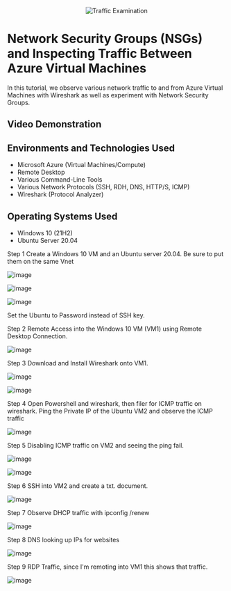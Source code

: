 <p align="center">
<img src="https://i.imgur.com/Ua7udoS.png" alt="Traffic Examination"/>
</p>

<h1>Network Security Groups (NSGs) and Inspecting Traffic Between Azure Virtual Machines</h1>
In this tutorial, we observe various network traffic to and from Azure Virtual Machines with Wireshark as well as experiment with Network Security Groups. <br />


<h2>Video Demonstration</h2>


<h2>Environments and Technologies Used</h2>

- Microsoft Azure (Virtual Machines/Compute)
- Remote Desktop
- Various Command-Line Tools
- Various Network Protocols (SSH, RDH, DNS, HTTP/S, ICMP)
- Wireshark (Protocol Analyzer)

<h2>Operating Systems Used </h2>

- Windows 10 (21H2)
- Ubuntu Server 20.04




Step 1 Create a Windows 10 VM and an Ubuntu server 20.04. Be sure to put them on the same Vnet

![image](https://github.com/KitchReeves/azure-network-protocols/assets/158783649/65f8322c-0334-448d-b348-74673ee1c865)

![image](https://github.com/KitchReeves/azure-network-protocols/assets/158783649/fab04f5b-3d4e-47ad-93d1-ac72fe2fca23)

![image](https://github.com/KitchReeves/azure-network-protocols/assets/158783649/3014f392-353c-40d8-bf2f-b8826fd6005e)

Set the Ubuntu to Password instead of SSH key.

Step 2 Remote Access into the Windows 10 VM (VM1) using Remote Desktop Connection.

![image](https://github.com/KitchReeves/azure-network-protocols/assets/158783649/f7d4c549-4d9c-415d-adf9-bd617ce7b449)

Step 3 Download and Install Wireshark onto VM1.

![image](https://github.com/KitchReeves/azure-network-protocols/assets/158783649/cfa89b65-c259-4c49-91da-f536222f137a)

![image](https://github.com/KitchReeves/azure-network-protocols/assets/158783649/92237819-d0f6-45b0-9c83-e5fe872be516)

Step 4 Open Powershell and wireshark, then filer for ICMP traffic on wireshark. Ping the Private IP of the Ubuntu VM2 and observe the ICMP traffic

![image](https://github.com/KitchReeves/azure-network-protocols/assets/158783649/a6be752e-0e3a-4a60-ab1a-4c25ae2a1271)

Step 5 Disabling ICMP traffic on VM2 and seeing the ping fail.

![image](https://github.com/KitchReeves/azure-network-protocols/assets/158783649/f0b09f42-25e7-4187-acd6-fb72687796c8)

![image](https://github.com/KitchReeves/azure-network-protocols/assets/158783649/71ce4aaa-11ce-466e-bc0c-b959ee6e5acd)

Step 6 SSH into VM2 and create a txt. document.

![image](https://github.com/KitchReeves/azure-network-protocols/assets/158783649/ba5d605e-0126-40cc-b48c-ddebbfb99b34)

Step 7 Observe DHCP traffic with ipconfig /renew

![image](https://github.com/KitchReeves/azure-network-protocols/assets/158783649/57f95b66-ffad-4de1-853e-18b5b2254c37)

Step 8 DNS looking up IPs for websites

![image](https://github.com/KitchReeves/azure-network-protocols/assets/158783649/e9e125e9-babb-4928-8495-fbd0b375fd7e)

Step 9 RDP Traffic, since I'm remoting into VM1 this shows that traffic.

![image](https://github.com/KitchReeves/azure-network-protocols/assets/158783649/7ad6e276-6351-4730-9088-53ff4e0c7032)






